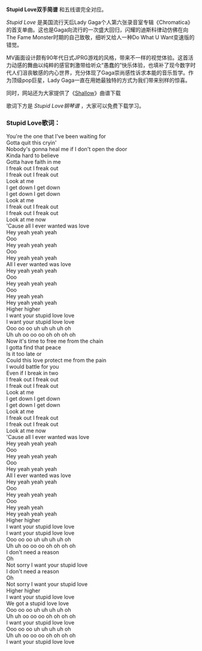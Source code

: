 

**Stupid Love双手简谱** 和五线谱完全对应。

_Stupid Love_ 是美国流行天后Lady
Gaga个人第六张录音室专辑《Chromatica》的首支单曲。这也是Gaga向流行的一次盛大回归，闪耀的迪斯科律动仿佛在向The Fame
Monster时期的自己致敬，细听又给人一种Do What U Want变速版的错觉。

MV画面设计颇有90年代日式JPRG游戏的风格，带来不一样的视觉体验。这首活力动感的舞曲以纯粹的感官刺激带给听众“愚蠢的”快乐体验，也填补了现今数字时代人们沮丧敏感的内心世界，充分体现了Gaga崇尚感性诉求本能的音乐哲学。作为顶级pop巨星，Lady
Gaga一直在用她最独特的方式为我们带来别样的惊喜。

同时，网站还为大家提供了《[Shallow](Music-9967-Shallow-一个明星的诞生OST.html "Shallow")》曲谱下载

歌词下方是 _Stupid Love钢琴谱_ ，大家可以免费下载学习。

### Stupid Love歌词：

You're the one that I've been waiting for  
Gotta quit this cryin'  
Nobody's gonna heal me if I don't open the door  
Kinda hard to believe  
Gotta have faith in me  
I freak out I freak out  
I freak out I freak out  
Look at me  
I get down I get down  
I get down I get down  
Look at me  
I freak out I freak out  
I freak out I freak out  
Look at me now  
'Cause all I ever wanted was love  
Hey yeah yeah yeah  
Ooo  
Hey yeah yeah yeah  
Ooo  
Hey yeah yeah yeah  
All I ever wanted was love  
Hey yeah yeah yeah  
Ooo  
Hey yeah yeah yeah  
Ooo  
Hey yeah yeah  
Hey yeah yeah yeah  
Higher higher  
I want your stupid love love  
I want your stupid love love  
Ooo oo oo uh uh uh uh oh  
Uh uh oo oo oo oh oh oh oh  
Now it's time to free me from the chain  
I gotta find that peace  
Is it too late or  
Could this love protect me from the pain  
I would battle for you  
Even if I break in two  
I freak out I freak out  
I freak out I freak out  
Look at me  
I get down I get down  
I get down I get down  
Look at me  
I freak out I freak out  
I freak out I freak out  
Look at me now  
'Cause all I ever wanted was love  
Hey yeah yeah yeah  
Ooo  
Hey yeah yeah yeah  
Ooo  
Hey yeah yeah yeah  
All I ever wanted was love  
Hey yeah yeah yeah  
Ooo  
Hey yeah yeah yeah  
Ooo  
Hey yeah yeah  
Hey yeah yeah yeah  
Higher higher  
I want your stupid love love  
I want your stupid love love  
Ooo oo oo uh uh uh uh oh  
Uh uh oo oo oo oh oh oh oh  
I don't need a reason  
Oh  
Not sorry I want your stupid love  
I don't need a reason  
Oh  
Not sorry I want your stupid love  
Higher higher  
I want your stupid love love  
We got a stupid love love  
Ooo oo oo uh uh uh uh oh  
Uh uh oo oo oo oh oh oh oh  
I want your stupid love love  
Ooo oo oo uh uh uh uh oh  
Uh uh oo oo oo oh oh oh oh  
I want your stupid love love

